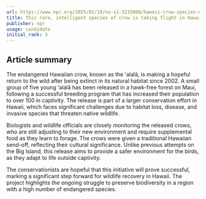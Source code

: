 ```yaml
---
url: https://www.npr.org/2025/02/18/nx-s1-5232008/hawaii-crow-species-maui-rare
title: This rare, intelligent species of crow is taking flight in Hawaii again
publisher: npr
usage: candidate
initial_rank: 3
---
```

## Article summary
The endangered Hawaiian crow, known as the ʻalalā, is making a hopeful return to the wild after being extinct in its natural habitat since 2002. A small group of five young ʻalalā has been released in a hawk-free forest on Maui, following a successful breeding program that has increased their population to over 100 in captivity. The release is part of a larger conservation effort in Hawaii, which faces significant challenges due to habitat loss, disease, and invasive species that threaten native wildlife. 

Biologists and wildlife officials are closely monitoring the released crows, who are still adjusting to their new environment and require supplemental food as they learn to forage. The crows were given a traditional Hawaiian send-off, reflecting their cultural significance. Unlike previous attempts on the Big Island, this release aims to provide a safer environment for the birds, as they adapt to life outside captivity. 

The conservationists are hopeful that this initiative will prove successful, marking a significant step forward for wildlife recovery in Hawaii. The project highlights the ongoing struggle to preserve biodiversity in a region with a high number of endangered species.
